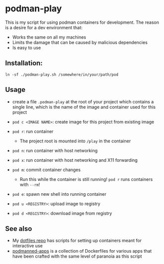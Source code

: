 # podman-play

This is my script for using podman containers for development.
The reason is a desire for a dev environment that:

- Works the same on all my machines
- Limits the damage that can be caused by malicious dependencies
- Is easy to use

## Installation:

```
ln -sf ./podman-play.sh /somewhere/in/your/path/pod
```

## Usage

- create a file `.podman-play` at the root of your project
    which contains a single
    line, which is the name of the image and container
    used for this project

- `pod c <IMAGE NAME>`: create image for this project from existing image
- `pod r`: run container
    - The project root is mounted into `/play` in the container
- `pod n`: run container with host networking
- `pod x`: run container with host networking and X11 forwarding
- `pod m`: commit container changes
    - Run this while the container is still running!
        `pod r` runs containers with `--rm`!
- `pod e`: spawn new shell into running container
- `pod u <REGISTRY>`: upload image to registry
- `pod d <REGISTRY>`: download image from registry

## See also

- My [dotfiles repo](https://github.com/maybeetree/treeup)
    has scripts for setting up containers meant for interactive use
- [podmanned-apps](https://github.com/maybeetree/podmanned-apps)
    is a collection of Dockerfiles for various apps
    that have been crafted with the same level of paranoia as this script


